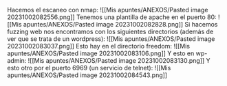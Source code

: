Hacemos el escaneo con nmap:
![[Mis apuntes/ANEXOS/Pasted image 20231002082556.png]]
Tenemos una plantilla de apache en el puerto 80:
![[Mis apuntes/ANEXOS/Pasted image 20231002082828.png]]
Si hacemos fuzzing web nos encontramos con los siguientes directorios (además de ver que se trata de un wordpress):
![[Mis apuntes/ANEXOS/Pasted image 20231002083037.png]]
Esto hay en el directorio freedom:
![[Mis apuntes/ANEXOS/Pasted image 20231002083106.png]]
Y esto en wp-admin:
![[Mis apuntes/ANEXOS/Pasted image 20231002083130.png]]
Y esto otro por el puerto 6969 (un servicio de telnet):
![[Mis apuntes/ANEXOS/Pasted image 20231002084543.png]]
